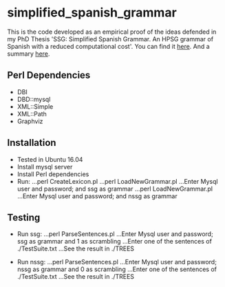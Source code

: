 # simplified_spanish_grammar

This is the code developed as an empirical proof of the ideas defended in my PhD Thesis 'SSG: Simplified Spanish Grammar. An HPSG grammar of Spanish with a reduced computational cost'. You can find it [here](http://eprints.ucm.es/25069/). And a summary [here](http://journal.sepln.org/sepln/ojs/ojs/index.php/pln/article/view/5100). 

## Perl Dependencies
* DBI
* DBD::mysql
* XML::Simple
* XML::Path
* Graphviz

## Installation
* Tested in Ubuntu 16.04
* Install mysql server
* Install Perl dependencies
* Run:
...perl CreateLexicon.pl
...perl LoadNewGrammar.pl 
...Enter Mysql user and password; and ssg as grammar
...perl LoadNewGrammar.pl
...Enter Mysql user and password; and nssg as grammar

## Testing

* Run ssg:
...perl ParseSentences.pl
...Enter Mysql user and password; ssg as grammar and 1 as scrambling
...Enter one of the sentences of ./TestSuite.txt
...See the result in ./TREES

* Run nssg:
...perl ParseSentences.pl
...Enter Mysql user and password; nssg as grammar and 0 as scrambling
...Enter one of the sentences of ./TestSuite.txt
...See the result in ./TREES
